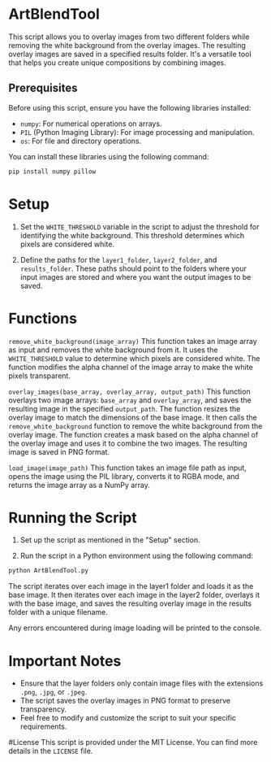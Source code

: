 # ArtBlendTool

This script allows you to overlay images from two different folders while removing the white background from the overlay images. The resulting overlay images are saved in a specified results folder. It's a versatile tool that helps you create unique compositions by combining images.

## Prerequisites

Before using this script, ensure you have the following libraries installed:

- `numpy`: For numerical operations on arrays.
- `PIL` (Python Imaging Library): For image processing and manipulation.
- `os`: For file and directory operations.

You can install these libraries using the following command:

```sh
pip install numpy pillow

```

# Setup
1. Set the `WHITE_THRESHOLD` variable in the script to adjust the threshold for identifying the white background. This threshold determines which pixels are considered white.

2. Define the paths for the `layer1_folder`, `layer2_folder`, and `results_folder`. These paths should point to the folders where your input images are stored and where you want the output images to be saved.

# Functions
`remove_white_background(image_array)`
This function takes an image array as input and removes the white background from it. It uses the `WHITE_THRESHOLD` value to determine which pixels are considered white. The function modifies the alpha channel of the image array to make the white pixels transparent.

`overlay_images(base_array, overlay_array, output_path)`
This function overlays two image arrays: `base_array` and `overlay_array`, and saves the resulting image in the specified `output_path`. The function resizes the overlay image to match the dimensions of the base image. It then calls the `remove_white_background` function to remove the white background from the overlay image. The function creates a mask based on the alpha channel of the overlay image and uses it to combine the two images. The resulting image is saved in PNG format.

`load_image(image_path)`
This function takes an image file path as input, opens the image using the PIL library, converts it to RGBA mode, and returns the image array as a NumPy array.

# Running the Script
1. Set up the script as mentioned in the "Setup" section.

2. Run the script in a Python environment using the following command:

```sh
python ArtBlendTool.py
```

The script iterates over each image in the layer1 folder and loads it as the base image. It then iterates over each image in the layer2 folder, overlays it with the base image, and saves the resulting overlay image in the results folder with a unique filename.

Any errors encountered during image loading will be printed to the console.

# Important Notes
* Ensure that the layer folders only contain image files with the extensions `.png`, `.jpg`, or `.jpeg`.
* The script saves the overlay images in PNG format to preserve transparency.
* Feel free to modify and customize the script to suit your specific requirements.

#License
This script is provided under the MIT License. You can find more details in the `LICENSE` file.


